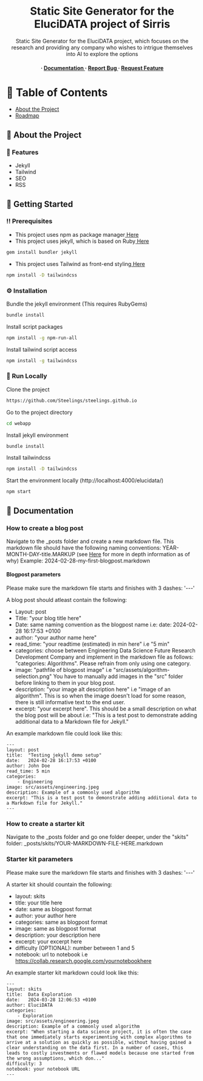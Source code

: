 <div align='center'>

<h1>Static Site Generator for the EluciDATA project of Sirris</h1>
<p>Static Site Generator for the EluciDATA project, which focuses on the research and providing any company who wishes to intrigue themselves into AI to explore the options</p>

<h4> <span> · </span> <a href="https://github.com/Steelings/jekyll-elucidata/blob/master/README.md"> Documentation </a> <span> · </span> <a href="https://github.com/Steelings/jekyll-elucidata/issues"> Report Bug </a> <span> · </span> <a href="https://github.com/Steelings/jekyll-elucidata/issues"> Request Feature </a> </h4>


</div>

# :notebook_with_decorative_cover: Table of Contents

- [About the Project](#star2-about-the-project)
- [Roadmap](#compass-roadmap)


## :star2: About the Project

### :dart: Features
- Jekyll
- Tailwind
- SEO
- RSS


## :toolbox: Getting Started

### :bangbang: Prerequisites

- This project uses npm as package manager<a href="https://www.npmjs.com/"> Here</a>
- This project uses jekyll, which is based on Ruby<a href="https://www.ruby-lang.org/en/"> Here</a>
```bash
gem install bundler jekyll
```
- This project uses Tailwind as front-end styling<a href="https://tailwindcss.com/docs/installation"> Here</a>
```bash
npm install -D tailwindcss
```


### :gear: Installation

Bundle the jekyll environment (This requires RubyGems)
```bash
bundle install
```
Install script packages
```bash
npm install -g npm-run-all
```
Install tailwind script access
```bash
npm install -g tailwindcss
```


### :running: Run Locally

Clone the project

```bash
https://github.com/Steelings/steelings.github.io

```
Go to the project directory
```bash
cd webapp
```
Install jekyll environment
```bash
bundle install
```
Install tailwindcss
```bash
npm install -D tailwindcss
```
Start the environment locally (http://localhost:4000/elucidata/)
```bash
npm start
```


## :compass: Documentation

### How to create a blog post

Navigate to the _posts folder and create a new markdown file.
This markdown file should have the following naming conventions: YEAR-MONTH-DAY-title.MARKUP (see <a href="[https://www.npmjs.com/](https://jekyllrb.com/docs/posts/)"> Here</a> for more in depth information as of why)
Example: 2024-02-28-my-first-blogpost.markdown

#### Blogpost parameters

Please make sure the markdown file starts and finishes with 3 dashes: '---'

A blog post should atleast contain the following:
* Layout: post
* Title: "your blog title here"
* Date: same naming convention as the blogpost name i.e: date:   2024-02-28 16:17:53 +0100
* author: "your author name here"
* read_time: "your readtime (estimated) in min here" i.e "5 min"
* categories: choose between 
    Engineering
    Data Science
    Future
    Research
    Development
    Company
and implement in the markdown file as follows: "categories: 
Algorithms". Please refrain from only using one category.
* image: "pathfile of blogpost image" i.e "src/assets/algorithm-selection.png"
You have to manually add images in the "src" folder before linking to them in your blog post.
* description: "your image alt description here" i.e "image of an algorithm". This is so when the image doesn't load for some reason, there is still informative text to the end user.
* excerpt: "your excerpt here". This should be a small description on what the blog post will be about i.e: "This is a test post to demonstrate adding additional data to a Markdown file for Jekyll."


An example markdown file could look like this:
```
---
layout: post
title:  "Testing jekyll demo setup"
date:   2024-02-28 16:17:53 +0100
author: John Doe
read_time: 5 min
categories:
    - Engineering
image: src/assets/engineering.jpeg
description: Example of a commonly used algorithm
excerpt: "This is a test post to demonstrate adding additional data to a Markdown file for Jekyll."
---
```

### How to create a starter kit

Navigate to the _posts folder and go one folder deeper, under the "skits" folder: _posts/skits/YOUR-MARKDOWN-FILE-HERE.markdown



### Starter kit parameters

Please make sure the markdown file starts and finishes with 3 dashes: '---'

A starter kit should countain the following:
* layout: skits
* title: your title here
* date: same as blogpost format
* author: your author here
* categories: same as blogpost format
* image: same as blogpost format
* description: your description here
* excerpt: your excerpt here
* difficulty (OPTIONAL): number between 1 and 5
* notebook: url to notebook i.e https://collab.research.google.com/yournotebookhere


An example starter kit markdown could look like this:
```
---
layout: skits
title:  Data Exploration
date:   2024-03-28 12:06:53 +0100
author: EluciDATA
categories:
    - Exploration
image: src/assets/engineering.jpeg
description: Example of a commonly used algorithm
excerpt: "When starting a data science project, it is often the case that one immediately starts experimenting with complex algorithms to arrive at a solution as quickly as possible, without having gained a clear understanding on the data first. In a number of cases, this leads to costly investments or flawed models because one started from the wrong assumptions, which don..."
difficulty: 3
notebook: your notebook URL
---
```




